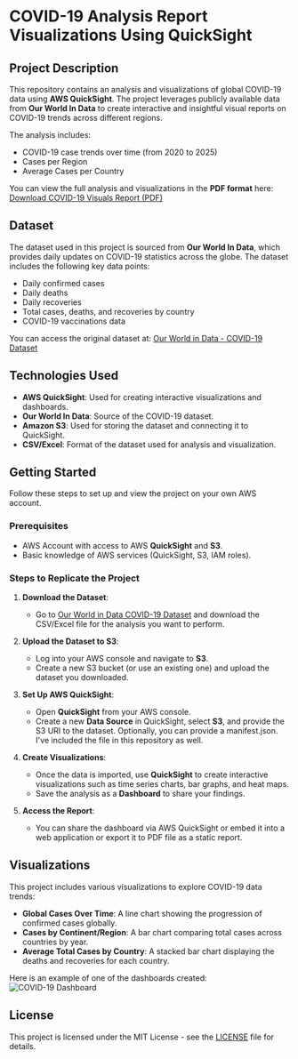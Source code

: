 # COVID-19 Analysis Report Visualizations Using QuickSight

## Project Description
This repository contains an analysis and visualizations of global COVID-19 data using **AWS QuickSight**. The project leverages publicly available data from **Our World In Data** to create interactive and insightful visual reports on COVID-19 trends across different regions.

The analysis includes:
- COVID-19 case trends over time (from 2020 to 2025)
- Cases per Region
- Average Cases per Country

You can view the full analysis and visualizations in the **PDF format** here:
[Download COVID-19 Visuals Report (PDF)](docs/covid19_visuals_report.pdf)

## Dataset
The dataset used in this project is sourced from **Our World In Data**, which provides daily updates on COVID-19 statistics across the globe. The dataset includes the following key data points:
- Daily confirmed cases
- Daily deaths
- Daily recoveries
- Total cases, deaths, and recoveries by country
- COVID-19 vaccinations data

You can access the original dataset at: [Our World in Data - COVID-19 Dataset](https://github.com/owid/covid-19-data)

## Technologies Used
- **AWS QuickSight**: Used for creating interactive visualizations and dashboards.
- **Our World In Data**: Source of the COVID-19 dataset.
- **Amazon S3**: Used for storing the dataset and connecting it to QuickSight.
- **CSV/Excel**: Format of the dataset used for analysis and visualization.

## Getting Started

Follow these steps to set up and view the project on your own AWS account.

### Prerequisites
- AWS Account with access to AWS **QuickSight** and **S3**.
- Basic knowledge of AWS services (QuickSight, S3, IAM roles).

### Steps to Replicate the Project
1. **Download the Dataset**: 
   - Go to [Our World in Data COVID-19 Dataset](https://github.com/owid/covid-19-data) and download the CSV/Excel file for the analysis you want to perform.
   
2. **Upload the Dataset to S3**: 
   - Log into your AWS console and navigate to **S3**.
   - Create a new S3 bucket (or use an existing one) and upload the dataset you downloaded.
   
3. **Set Up AWS QuickSight**:
   - Open **QuickSight** from your AWS console.
   - Create a new **Data Source** in QuickSight, select **S3**, and provide the S3 URI to the dataset. Optionally, you can provide a manifest.json. I've included the file in this repository as well.
   
4. **Create Visualizations**:
   - Once the data is imported, use **QuickSight** to create interactive visualizations such as time series charts, bar graphs, and heat maps.
   - Save the analysis as a **Dashboard** to share your findings.
   
5. **Access the Report**:
   - You can share the dashboard via AWS QuickSight or embed it into a web application or export it to PDF file as a static report.

## Visualizations

This project includes various visualizations to explore COVID-19 data trends:

- **Global Cases Over Time**: A line chart showing the progression of confirmed cases globally.
- **Cases by Continent/Region**: A bar chart comparing total cases across countries by year.
- **Average Total Cases by Country**: A stacked bar chart displaying the deaths and recoveries for each country.

Here is an example of one of the dashboards created:
![COVID-19 Dashboard](link_to_screenshot_or_gif)

## License
This project is licensed under the MIT License - see the [LICENSE](LICENSE) file for details.
